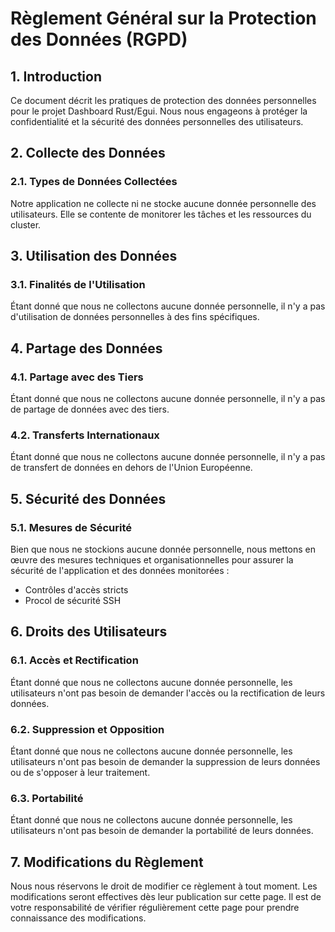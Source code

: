 # Règlement Général sur la Protection des Données (RGPD)

## 1. Introduction

Ce document décrit les pratiques de protection des données personnelles pour le projet Dashboard Rust/Egui. Nous nous engageons à protéger la confidentialité et la sécurité des données personnelles des utilisateurs.

## 2. Collecte des Données

### 2.1. Types de Données Collectées
Notre application ne collecte ni ne stocke aucune donnée personnelle des utilisateurs. Elle se contente de monitorer les tâches et les ressources du cluster.

## 3. Utilisation des Données

### 3.1. Finalités de l'Utilisation
Étant donné que nous ne collectons aucune donnée personnelle, il n'y a pas d'utilisation de données personnelles à des fins spécifiques.

## 4. Partage des Données

### 4.1. Partage avec des Tiers
Étant donné que nous ne collectons aucune donnée personnelle, il n'y a pas de partage de données avec des tiers.

### 4.2. Transferts Internationaux
Étant donné que nous ne collectons aucune donnée personnelle, il n'y a pas de transfert de données en dehors de l'Union Européenne.

## 5. Sécurité des Données

### 5.1. Mesures de Sécurité
Bien que nous ne stockions aucune donnée personnelle, nous mettons en œuvre des mesures techniques et organisationnelles pour assurer la sécurité de l'application et des données monitorées :
- Contrôles d'accès stricts
- Procol de sécurité SSH

## 6. Droits des Utilisateurs

### 6.1. Accès et Rectification
Étant donné que nous ne collectons aucune donnée personnelle, les utilisateurs n'ont pas besoin de demander l'accès ou la rectification de leurs données.

### 6.2. Suppression et Opposition
Étant donné que nous ne collectons aucune donnée personnelle, les utilisateurs n'ont pas besoin de demander la suppression de leurs données ou de s'opposer à leur traitement.

### 6.3. Portabilité
Étant donné que nous ne collectons aucune donnée personnelle, les utilisateurs n'ont pas besoin de demander la portabilité de leurs données.

## 7. Modifications du Règlement

Nous nous réservons le droit de modifier ce règlement à tout moment. Les modifications seront effectives dès leur publication sur cette page. Il est de votre responsabilité de vérifier régulièrement cette page pour prendre connaissance des modifications.
